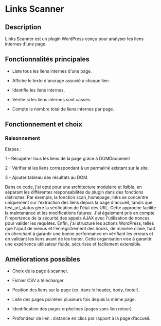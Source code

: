# Links Scanner

## Description

Links Scanner est un plugin WordPress conçu pour analyser les liens internes d'une page. 


## Fonctionnalités principales

- Liste tous les liens internes d'une page.

- Affiche le texte d'ancrage associé à chaque lien.

- Identifie les liens internes.

- Vérifie si les liens internes sont cassés.

- Compte le nombre total de liens internes par page.

## Fonctionnement et choix

### Raisonnement 

Etapes :

1 - Récupérer tous les liens de la page grâce à DOMDocument

2 - Vérifier si les liens correspondent à un permalink existant sur le site.

3 - Ajouter tableau des résultats au DOM.

Dans ce code, j'ai opté pour une architecture modulaire et lisible, en séparant les différentes responsabilités du plugin dans des fonctions distinctes. Par exemple, la fonction scan_homepage_links se concentre uniquement sur l'extraction des liens depuis la page d'accueil, tandis que test_url_status gère la vérification de l'état des URL. Cette approche facilite la maintenance et les modifications futures. J'ai également pris en compte l'importance de la sécurité des appels AJAX avec l'utilisation de nonces pour valider les requêtes. Enfin, j'ai structuré les actions WordPress, telles que l'ajout de menus et l'enregistrement des hooks, de manière claire, tout en cherchant à garantir une bonne performance en vérifiant les erreurs et en validant les liens avant de les traiter. Cette organisation vise à garantir une expérience utilisateur fluide, sécurisée et facilement extensible.

## Améliorations possibles

- Choix de la page à scanner.

- Fichier CSV à télécharger.

- Position des liens sur la page (ex. dans le header, body, footer).

- Liste des pages pointées plusieurs fois depuis la même page.

- Identification des pages orphelines (pages sans lien retour).

- Profondeur de lien : distance en clics par rapport à la page d’accueil.





